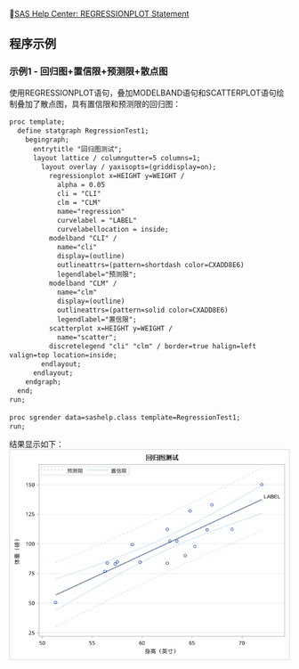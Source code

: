 
📗[SAS Help Center: REGRESSIONPLOT Statement](https://documentation.sas.com/doc/en/pgmsascdc/v_041/grstatgraph/p0capvje7a9ntmn1gebwnjo1x89k.htm)  

## 程序示例
### 示例1 - 回归图+置信限+预测限+散点图

使用REGRESSIONPLOT语句，叠加MODELBAND语句和SCATTERPLOT语句绘制叠加了散点图，具有置信限和预测限的回归图：  
```SAS
proc template;
  define statgraph RegressionTest1;
    begingraph;
	  entrytitle "回归图测试";
      layout lattice / columngutter=5 columns=1;
	    layout overlay / yaxisopts=(griddisplay=on);
 		  regressionplot x=HEIGHT y=WEIGHT / 
		    alpha = 0.05
			cli = "CLI"
			clm = "CLM"
            name="regression" 
		    curvelabel = "LABEL"
			curvelabellocation = inside;
		  modelband "CLI" / 
            name="cli" 
            display=(outline) 
            outlineattrs=(pattern=shortdash color=CXADD8E6)
			legendlabel="预测限";
		  modelband "CLM" / 
            name="clm"
            display=(outline) 
            outlineattrs=(pattern=solid color=CXADD8E6)
			legendlabel="置信限";
          scatterplot x=HEIGHT y=WEIGHT / 
            name="scatter";
		  discretelegend "cli" "clm" / border=true halign=left valign=top location=inside;
        endlayout;
	  endlayout;
    endgraph;
  end;
run;

proc sgrender data=sashelp.class template=RegressionTest1;
run;
```

结果显示如下：  
![RegressionPlot1](./assets/RegressionPlot1.png)  
